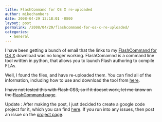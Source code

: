 ```yaml
---
title: FlashCommand for OS X re-uploaded
author: mikechambers
date: 2008-04-29 12:18:01 -0800
layout: post
permalink: /2008/04/29/flashcommand-for-os-x-re-uploaded/
categories:
  - General
---
```



I have been getting a bunch of email that the links to my [FlashCommand for OS X][1] download was no longer working. FlashComamnd is a command line tool written in python, that allows you to launch Flash authoring to compile FLAs.

Well, I found the files, and have re-uploaded them. You can find all of the information, including how to use and download the tool from [here][1].

<strike>I have not tested this with Flash CS3, so if it doesnt work, let me know on the [FlashCommand page][1]</strike>.

Update : After making the post, I just decided to create a google code project for it, which you can find [here][2]. If you run into any issues, then post an issue on the [project page][3].

 [1]: http://www.mikechambers.com/blog/2004/02/20/flashcommand-flash-command-line-compiler-for-os-x/
 [2]: http://code.google.com/p/flashcommand/
 [3]: http://code.google.com/p/flashcommand/issues/list